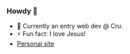 ### Howdy 👋
- 🔭 Currently an entry web dev @ Cru.
- ⚡ Fun fact: I love Jesus!
- [Personal site](https://zachery.tech/)

